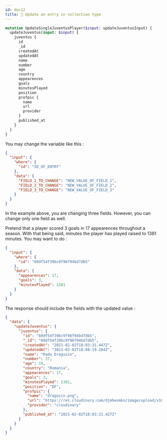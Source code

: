 ```yaml
---
id: doc12
title: 🔄 Update an entry in collection type
---
```


```graphql
mutation UpdateSingleJuventusPlayer($input: updateJuventusInput) {
  updateJuventus(input: $input) {
    juventus {
      id
      _id
      createdAt
      updatedAt
      name
      number
      age
      country
      appearences
      goals
      minutesPlayed
      position
      profpic {
        name
        url
        provider
      }
      published_at
    }
  }
}
```

You may change the variable like this :
```json
{
  "input": {
    "where": {
      "id": "ID_OF_ENTRY"
    },
    "data": {
      "FIELD_1_TO_CHANGE": "NEW_VALUE_OF_FIELD_1",
      "FIELD_2_TO_CHANGE": "NEW_VALUE_OF_FIELD_2",
      "FIELD_3_TO_CHANGE": "NEW_VALUE_OF_FIELD_3"
    }
  }
}
```

In the example above, you are changing three fields. However, you can change only one field as well.  

Pretend that a player scored 3 goals in 17 appearences throughout a season. With that being said, minutes the player has played raised to 1381 minutes. You may want to do :
```json
{
  "input": {
    "where": {
      "id": "60df54f39bc9f96f94bd7db5"
    },
    "data": {
      "appearences": 17,
      "goals": 3,
      "minutesPlayed": 1381
    }
  }
}
```

The response should include the fields with the updated value :
```json
{
  "data": {
    "updateJuventus": {
      "juventus": {
        "id": "60df54f39bc9f96f94bd7db5",
        "_id": "60df54f39bc9f96f94bd7db5",
        "createdAt": "2021-02-02T18:03:31.447Z",
        "updatedAt": "2021-02-02T18:08:19.204Z",
        "name": "Radu Dragusin",
        "number": 37,
        "age": 19,
        "country": "Romania",
        "appearences": 17,
        "goals": 3,
        "minutesPlayed": 1381,
        "position": "DF",
        "profpic": {
          "name": "dragusin.png",
          "url": "https://res.cloudinary.com/djmhwsmks/image/upload/v1625250418/dragusin_c28d444a3b.jpg",
          "provider": "cloudinary"
        },
        "published_at": "2021-02-02T18:03:31.427Z"
      }
    }
  }
}
```

